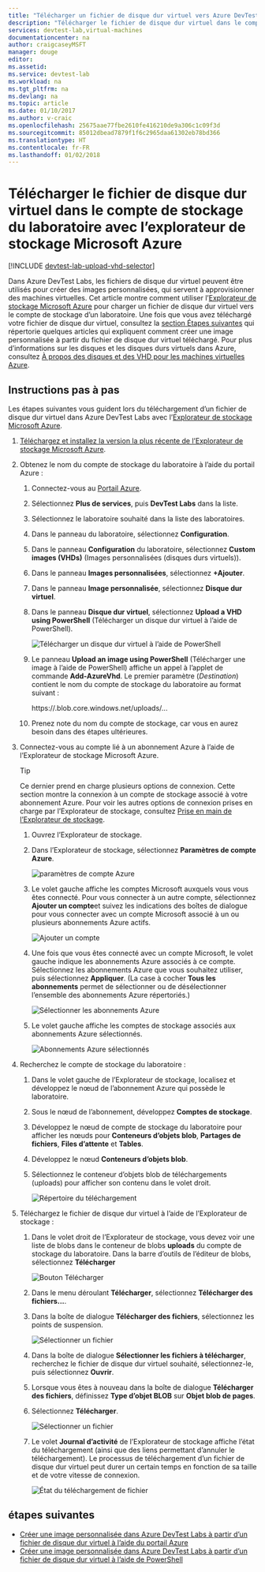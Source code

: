 ```yaml
---
title: "Télécharger un fichier de disque dur virtuel vers Azure DevTest Labs avec l’Explorateur de stockage Microsoft Azure | Microsoft Docs"
description: "Télécharger le fichier de disque dur virtuel dans le compte de stockage du laboratoire avec l’explorateur de stockage Microsoft Azure"
services: devtest-lab,virtual-machines
documentationcenter: na
author: craigcaseyMSFT
manager: douge
editor: 
ms.assetid: 
ms.service: devtest-lab
ms.workload: na
ms.tgt_pltfrm: na
ms.devlang: na
ms.topic: article
ms.date: 01/10/2017
ms.author: v-craic
ms.openlocfilehash: 25675aae77fbe2610fe416210de9a306c1c09f3d
ms.sourcegitcommit: 85012dbead7879f1f6c2965daa61302eb78bd366
ms.translationtype: HT
ms.contentlocale: fr-FR
ms.lasthandoff: 01/02/2018
---
```

# <a name="upload-vhd-file-to-labs-storage-account-using-microsoft-azure-storage-explorer"></a>Télécharger le fichier de disque dur virtuel dans le compte de stockage du laboratoire avec l’explorateur de stockage Microsoft Azure

[!INCLUDE [devtest-lab-upload-vhd-selector](../../includes/devtest-lab-upload-vhd-selector.md)]

Dans Azure DevTest Labs, les fichiers de disque dur virtuel peuvent être utilisés pour créer des images personnalisées, qui servent à approvisionner des machines virtuelles. Cet article montre comment utiliser l’[Explorateur de stockage Microsoft Azure](../vs-azure-tools-storage-manage-with-storage-explorer.md) pour charger un fichier de disque dur virtuel vers le compte de stockage d’un laboratoire. Une fois que vous avez téléchargé votre fichier de disque dur virtuel, consultez la [section Étapes suivantes](#next-steps) qui répertorie quelques articles qui expliquent comment créer une image personnalisée à partir du fichier de disque dur virtuel téléchargé. Pour plus d’informations sur les disques et les disques durs virtuels dans Azure, consultez [À propos des disques et des VHD pour les machines virtuelles Azure](../virtual-machines/linux/about-disks-and-vhds.md).

## <a name="step-by-step-instructions"></a>Instructions pas à pas

Les étapes suivantes vous guident lors du téléchargement d’un fichier de disque dur virtuel dans Azure DevTest Labs avec l’[Explorateur de stockage Microsoft Azure](../vs-azure-tools-storage-manage-with-storage-explorer.md).

1. [Téléchargez et installez la version la plus récente de l’Explorateur de stockage Microsoft Azure](http://www.storageexplorer.com).

1. Obtenez le nom du compte de stockage du laboratoire à l’aide du portail Azure :

    1. Connectez-vous au [Portail Azure](http://go.microsoft.com/fwlink/p/?LinkID=525040).
    
    1. Sélectionnez **Plus de services**, puis **DevTest Labs** dans la liste.
    
    1. Sélectionnez le laboratoire souhaité dans la liste des laboratoires.  
    
    1. Dans le panneau du laboratoire, sélectionnez **Configuration**. 
    
    1. Dans le panneau **Configuration** du laboratoire, sélectionnez **Custom images (VHDs)** (Images personnalisées (disques durs virtuels)).
    
    1. Dans le panneau **Images personnalisées**, sélectionnez **+Ajouter**. 
    
    1. Dans le panneau **Image personnalisée**, sélectionnez **Disque dur virtuel**.
    
    1. Dans le panneau **Disque dur virtuel**, sélectionnez **Upload a VHD using PowerShell** (Télécharger un disque dur virtuel à l’aide de PowerShell).
    
        ![Télécharger un disque dur virtuel à l’aide de PowerShell][0]
    
    1. Le panneau **Upload an image using PowerShell** (Télécharger une image à l’aide de PowerShell) affiche un appel à l’applet de commande **Add-AzureVhd**. Le premier paramètre (*Destination*) contient le nom du compte de stockage du laboratoire au format suivant :
    
        https://<NOM-COMPTE-STOCKAGE>.blob.core.windows.net/uploads/... 

    1. Prenez note du nom du compte de stockage, car vous en aurez besoin dans des étapes ultérieures.
    
1. Connectez-vous au compte lié à un abonnement Azure à l’aide de l’Explorateur de stockage Microsoft Azure.

    > [!TIP] 
    > 
    > Ce dernier prend en charge plusieurs options de connexion. Cette section montre la connexion à un compte de stockage associé à votre abonnement Azure. Pour voir les autres options de connexion prises en charge par l’Explorateur de stockage, consultez [Prise en main de l’Explorateur de stockage](../vs-azure-tools-storage-manage-with-storage-explorer.md).
 
    1. Ouvrez l’Explorateur de stockage.
    
    1. Dans l’Explorateur de stockage, sélectionnez **Paramètres de compte Azure**. 
    
        ![paramètres de compte Azure][1]
    
    1. Le volet gauche affiche les comptes Microsoft auxquels vous vous êtes connecté. Pour vous connecter à un autre compte, sélectionnez **Ajouter un compte**et suivez les indications des boîtes de dialogue pour vous connecter avec un compte Microsoft associé à un ou plusieurs abonnements Azure actifs.
    
        ![Ajouter un compte][2]
    
    1. Une fois que vous êtes connecté avec un compte Microsoft, le volet gauche indique les abonnements Azure associés à ce compte. Sélectionnez les abonnements Azure que vous souhaitez utiliser, puis sélectionnez **Appliquer**. (La case à cocher **Tous les abonnements** permet de sélectionner ou de désélectionner l’ensemble des abonnements Azure répertoriés.)
    
        ![Sélectionner les abonnements Azure][3]
    
    1. Le volet gauche affiche les comptes de stockage associés aux abonnements Azure sélectionnés.
    
        ![Abonnements Azure sélectionnés][4]

1. Recherchez le compte de stockage du laboratoire :

    1. Dans le volet gauche de l’Explorateur de stockage, localisez et développez le nœud de l’abonnement Azure qui possède le laboratoire.
    
    1. Sous le nœud de l’abonnement, développez **Comptes de stockage**.

    1. Développez le nœud de compte de stockage du laboratoire pour afficher les nœuds pour **Conteneurs d’objets blob**, **Partages de fichiers**, **Files d’attente** et **Tables**.
    
    1. Développez le nœud **Conteneurs d’objets blob**.
    
    1. Sélectionnez le conteneur d’objets blob de téléchargements (uploads) pour afficher son contenu dans le volet droit.
        
        ![Répertoire du téléchargement][5]

1. Téléchargez le fichier de disque dur virtuel à l’aide de l’Explorateur de stockage :

    1. Dans le volet droit de l’Explorateur de stockage, vous devez voir une liste de blobs dans le conteneur de blobs **uploads** du compte de stockage du laboratoire. Dans la barre d’outils de l’éditeur de blobs, sélectionnez **Télécharger** 
        
        ![Bouton Télécharger][6]
    
    1. Dans le menu déroulant **Télécharger**, sélectionnez **Télécharger des fichiers...**.
    
    1. Dans la boîte de dialogue **Télécharger des fichiers**, sélectionnez les points de suspension.
        
        ![Sélectionner un fichier][8]  

    1. Dans la boîte de dialogue **Sélectionner les fichiers à télécharger**, recherchez le fichier de disque dur virtuel souhaité, sélectionnez-le, puis sélectionnez **Ouvrir**.
    
    1. Lorsque vous êtes à nouveau dans la boîte de dialogue **Télécharger des fichiers**, définissez **Type d’objet BLOB** sur **Objet blob de pages**.
    
    1. Sélectionnez **Télécharger**.

        ![Sélectionner un fichier][9]  
    
    1. Le volet **Journal d’activité** de l’Explorateur de stockage affiche l’état du téléchargement (ainsi que des liens permettant d’annuler le téléchargement). Le processus de téléchargement d’un fichier de disque dur virtuel peut durer un certain temps en fonction de sa taille et de votre vitesse de connexion. 

        ![État du téléchargement de fichier][10]  

## <a name="next-steps"></a>étapes suivantes

- [Créer une image personnalisée dans Azure DevTest Labs à partir d’un fichier de disque dur virtuel à l’aide du portail Azure](devtest-lab-create-template.md)
- [Créer une image personnalisée dans Azure DevTest Labs à partir d’un fichier de disque dur virtuel à l’aide de PowerShell](devtest-lab-create-custom-image-from-vhd-using-powershell.md)

[0]: ./media/devtest-lab-upload-vhd-using-storage-explorer/upload-image-using-psh.png
[1]: ./media/devtest-lab-upload-vhd-using-storage-explorer/settings-icon.png
[2]: ./media/devtest-lab-upload-vhd-using-storage-explorer/add-account-link.png
[3]: ./media/devtest-lab-upload-vhd-using-storage-explorer/subscriptions-list.png
[4]: ./media/devtest-lab-upload-vhd-using-storage-explorer/storage-accounts-list.png
[5]: ./media/devtest-lab-upload-vhd-using-storage-explorer/upload-dir.png
[6]: ./media/devtest-lab-upload-vhd-using-storage-explorer/upload-button.png
[7]: ./media/devtest-lab-upload-vhd-using-storage-explorer/upload-files.png
[8]: ./media/devtest-lab-upload-vhd-using-storage-explorer/select-file.png
[9]: ./media/devtest-lab-upload-vhd-using-storage-explorer/upload-file.png
[10]: ./media/devtest-lab-upload-vhd-using-storage-explorer/upload-status.png
